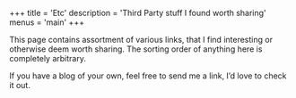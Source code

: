 +++
title = 'Etc'
description = 'Third Party stuff I found worth sharing'
menus = 'main'
+++

This page contains assortment of various links, that I find interesting or otherwise deem worth sharing. The sorting order of anything here is completely arbitrary.

If you have a blog of your own, feel free to send me a link, I’d love to check it out.
